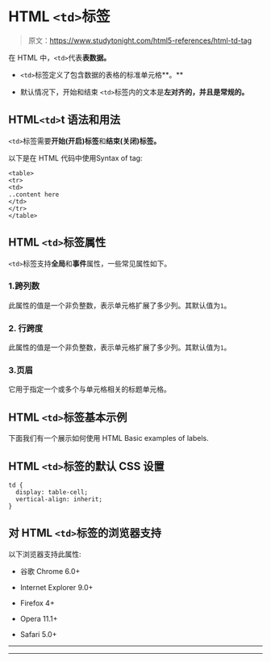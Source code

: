 # HTML `<td>`标签

> 原文：<https://www.studytonight.com/html5-references/html-td-tag>

在 HTML 中，`<td>`代表**表数据。**

*   `<td>`标签定义了包含数据的表格的标准单元格**。**

*   默认情况下，开始和结束 `<td>`标签内的文本是**左对齐的，并且是常规的。**

## HTML`<td>`t 语法和用法

`<td>`标签需要**开始(开启)标签**和**结束(关闭)标签。**

以下是在 HTML 代码中使用Syntax of tag:

```
<table>
<tr>
<td>
..content here
</td>
</tr>
</table>
```

## HTML `<td>`标签属性

`<td>`标签支持**全局**和**事件**属性，一些常见属性如下。

### 1.跨列数

此属性的值是一个非负整数，表示单元格扩展了多少列。其默认值为`1`。

### 2\. 行跨度

此属性的值是一个非负整数，表示单元格扩展了多少列。其默认值为`1`。

### 3.页眉

它用于指定一个或多个与单元格相关的标题单元格。

## HTML `<td>`标签基本示例

下面我们有一个展示如何使用 HTML Basic examples of labels.

## HTML `<td>`标签的默认 CSS 设置

```
td {
  display: table-cell;
  vertical-align: inherit;
}
```

## 对 HTML `<td>`标签的浏览器支持

以下浏览器支持此属性:

*   谷歌 Chrome 6.0+

*   Internet Explorer 9.0+

*   Firefox 4+

*   Opera 11.1+

*   Safari 5.0+

* * *

* * *